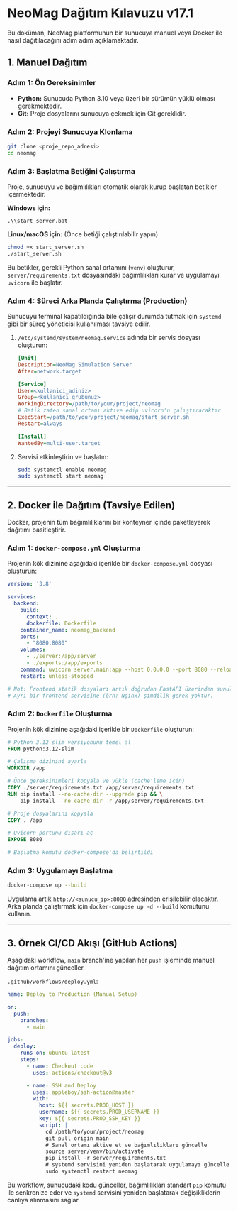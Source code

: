 # NeoMag Dağıtım Kılavuzu v17.1

Bu doküman, NeoMag platformunun bir sunucuya manuel veya Docker ile nasıl dağıtılacağını adım adım açıklamaktadır.

## 1. Manuel Dağıtım

### Adım 1: Ön Gereksinimler
-   **Python:** Sunucuda Python 3.10 veya üzeri bir sürümün yüklü olması gerekmektedir.
-   **Git:** Proje dosyalarını sunucuya çekmek için Git gereklidir.

### Adım 2: Projeyi Sunucuya Klonlama
```bash
git clone <proje_repo_adresi>
cd neomag
```

### Adım 3: Başlatma Betiğini Çalıştırma
Proje, sunucuyu ve bağımlılıkları otomatik olarak kurup başlatan betikler içermektedir.

**Windows için:**
```batch
.\\start_server.bat
```

**Linux/macOS için:** (Önce betiği çalıştırılabilir yapın)
```bash
chmod +x start_server.sh
./start_server.sh
```
Bu betikler, gerekli Python sanal ortamını (`venv`) oluşturur, `server/requirements.txt` dosyasındaki bağımlılıkları kurar ve uygulamayı `uvicorn` ile başlatır.

### Adım 4: Süreci Arka Planda Çalıştırma (Production)
Sunucuyu terminal kapatıldığında bile çalışır durumda tutmak için `systemd` gibi bir süreç yöneticisi kullanılması tavsiye edilir.

1.  `/etc/systemd/system/neomag.service` adında bir servis dosyası oluşturun:
    ```ini
    [Unit]
    Description=NeoMag Simulation Server
    After=network.target

    [Service]
    User=<kullanici_adiniz>
    Group=<kullanici_grubunuz>
    WorkingDirectory=/path/to/your/project/neomag
    # Betik zaten sanal ortamı aktive edip uvicorn'u çalıştıracaktır
    ExecStart=/path/to/your/project/neomag/start_server.sh
    Restart=always

    [Install]
    WantedBy=multi-user.target
    ```
2.  Servisi etkinleştirin ve başlatın:
    ```bash
    sudo systemctl enable neomag
    sudo systemctl start neomag
    ```

---

## 2. Docker ile Dağıtım (Tavsiye Edilen)

Docker, projenin tüm bağımlılıklarını bir konteyner içinde paketleyerek dağıtımı basitleştirir.

### Adım 1: `docker-compose.yml` Oluşturma
Projenin kök dizinine aşağıdaki içerikle bir `docker-compose.yml` dosyası oluşturun:

```yaml
version: '3.8'

services:
  backend:
    build:
      context: .
      dockerfile: Dockerfile
    container_name: neomag_backend
    ports:
      - "8080:8080"
    volumes:
      - ./server:/app/server
      - ./exports:/app/exports
    command: uvicorn server.main:app --host 0.0.0.0 --port 8080 --reload
    restart: unless-stopped

# Not: Frontend statik dosyaları artık doğrudan FastAPI üzerinden sunuluyor.
# Ayrı bir frontend servisine (örn: Nginx) şimdilik gerek yoktur.
```

### Adım 2: `Dockerfile` Oluşturma
Projenin kök dizinine aşağıdaki içerikle bir `Dockerfile` oluşturun:

```Dockerfile
# Python 3.12 slim versiyonunu temel al
FROM python:3.12-slim

# Çalışma dizinini ayarla
WORKDIR /app

# Önce gereksinimleri kopyala ve yükle (cache'leme için)
COPY ./server/requirements.txt /app/server/requirements.txt
RUN pip install --no-cache-dir --upgrade pip && \
    pip install --no-cache-dir -r /app/server/requirements.txt

# Proje dosyalarını kopyala
COPY . /app

# Uvicorn portunu dışarı aç
EXPOSE 8080

# Başlatma komutu docker-compose'da belirtildi
```

### Adım 3: Uygulamayı Başlatma
```bash
docker-compose up --build
```
Uygulama artık `http://<sunucu_ip>:8080` adresinden erişilebilir olacaktır. Arka planda çalıştırmak için `docker-compose up -d --build` komutunu kullanın.

---

## 3. Örnek CI/CD Akışı (GitHub Actions)

Aşağıdaki workflow, `main` branch'ine yapılan her `push` işleminde manuel dağıtım ortamını günceller.

`.github/workflows/deploy.yml`:
```yaml
name: Deploy to Production (Manual Setup)

on:
  push:
    branches:
      - main

jobs:
  deploy:
    runs-on: ubuntu-latest
    steps:
      - name: Checkout code
        uses: actions/checkout@v3

      - name: SSH and Deploy
        uses: appleboy/ssh-action@master
        with:
          host: ${{ secrets.PROD_HOST }}
          username: ${{ secrets.PROD_USERNAME }}
          key: ${{ secrets.PROD_SSH_KEY }}
          script: |
            cd /path/to/your/project/neomag
            git pull origin main
            # Sanal ortamı aktive et ve bağımlılıkları güncelle
            source server/venv/bin/activate
            pip install -r server/requirements.txt
            # systemd servisini yeniden başlatarak uygulamayı güncelle
            sudo systemctl restart neomag
```
Bu workflow, sunucudaki kodu günceller, bağımlılıkları standart `pip` komutu ile senkronize eder ve `systemd` servisini yeniden başlatarak değişikliklerin canlıya alınmasını sağlar. 
